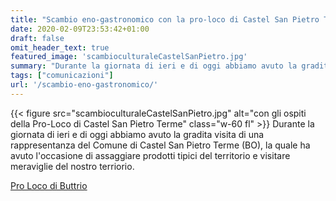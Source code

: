 ```yaml
---
title: "Scambio eno-gastronomico con la pro-loco di Castel San Pietro Terme (BO)"
date: 2020-02-09T23:53:42+01:00
draft: false
omit_header_text: true
featured_image: 'scambioculturaleCastelSanPietro.jpg'
summary: "Durante la giornata di ieri e di oggi abbiamo avuto la gradita visita di ..."
tags: ["comunicazioni"]
url: '/scambio-eno-gastronomico/'
---
```


{{< figure src="scambioculturaleCastelSanPietro.jpg" alt="con gli ospiti della Pro-Loco di Castel San Pietro Terme" class="w-60 fl" >}}
Durante la giornata di ieri e di oggi abbiamo avuto la gradita visita di una rappresentanza del Comune di Castel San Pietro Terme (BO), la quale ha avuto l'occasione di assaggiare prodotti tipici del territorio e visitare meraviglie del nostro terriorio.

[Pro Loco di Buttrio](https://www.facebook.com/buttrio/posts/3254359437914643)

